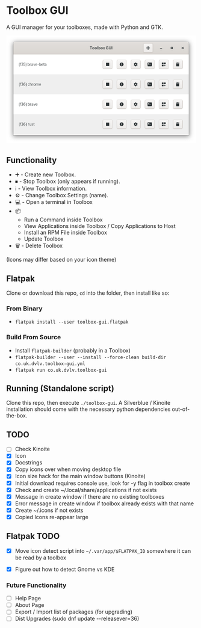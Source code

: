 # Toolbox GUI
A GUI manager for your toolboxes, made with Python and GTK.

![screenshot](screenshot.png)

## Functionality
- :heavy_plus_sign: - Create new Toolbox.
- ⏹ - Stop Toolbox (only appears if running).
- :information_source: - View Toolbox information.
- :gear: - Change Toolbox Settings (name).
- :computer: - Open a terminal in Toolbox
- :package:
    - Run a Command inside Toolbox
    - View Applications inside Toolbox / Copy Applications to Host
    - Install an RPM File inside Toolbox
    - Update Toolbox
- :wastebasket: - Delete Toolbox

(Icons may differ based on your icon theme)

## Flatpak
Clone or download this repo, `cd` into the folder, then install like so:

### From Binary
- `flatpak install --user toolbox-gui.flatpak`

### Build From Source
- Install `flatpak-builder` (probably in a Toolbox)
- `flatpak-builder --user --install --force-clean build-dir co.uk.dvlv.toolbox-gui.yml`
- `flatpak run co.uk.dvlv.toolbox-gui`

## Running (Standalone script)
Clone this repo, then execute `./toolbox-gui`. A Silverblue / Kinoite installation should come with the necessary python dependencies out-of-the-box.

## TODO
- [ ] Check Kinoite
- [x] Icon
- [x] Docstrings
- [x] Copy icons over when moving desktop file
- [x] Icon size hack for the main window buttons (Kinoite)
- [x] Initial download requires console use, look for -y flag in toolbox create
- [x] Check and create ~/.local/share/applications if not exists
- [x] Message in create window if there are no existing toolboxes
- [x] Error message in create window if toolbox already exists with that name
- [x] Create ~/.icons if not exists
- [x] Copied Icons re-appear large

## Flatpak TODO
- [x] Move icon detect script into `~/.var/app/$FLATPAK_ID` somewhere it can be read by a toolbox
- [x] Figure out how to detect Gnome vs KDE


### Future Functionality
- [ ] Help Page
- [ ] About Page
- [ ] Export / Import list of packages (for upgrading)
- [ ] Dist Upgrades (sudo dnf update --releasever=36)
